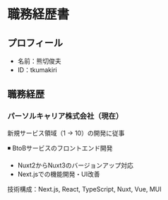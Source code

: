# 職務経歴書
## プロフィール
- 名前：熊切俊夫
- ID：tkumakiri

## 職務経歴
### パーソルキャリア株式会社（現在）
新規サービス領域（1 → 10）の開発に従事

◾️ BtoBサービスのフロントエンド開発
- Nuxt2からNuxt3のバージョンアップ対応
- Next.jsでの機能開発・UI改善

技術構成：Next.js, React, TypeScript, Nuxt, Vue, MUI
